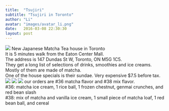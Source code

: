 ```yaml
---
title:  "Tsujiri"
subtitle: "Tsujiri in Toronto"
author: "Li"
avatar: "images/avatar_li.png"
date:   2016-03-08 22:30:30
layout: post
---
```

<img src="{{ site.baseurl }}/images/pic_tsujiri_1.jpg">
New Japanese Matcha Tea house in Toronto
<br>It is 5 minutes walk from the Eaton Center Mall.
<br>The address is 147 Dundas St W, Toronto, ON M5G 1C5.
<br>They get a long list of selections of drinks, smoothies and ice creams. Mostly of them are made of matcha.
<br>One of the house specials is their sundae.
Very expensive $7.5 before tax.


<!--break-->
  <img src="{{ site.baseurl }}/images/pic_tsujiri_2.jpg">


<img src="{{ site.baseurl }}/images/pic_tsujiri_3.jpg">


<img src="{{ site.baseurl }}/images/pic_tsujiri_4.jpg">
our orders are #36 matcha flavor and #38 mix flavor.
<br>#36: matcha ice cream, 1 rice ball, 1 frozen chestnut, genmai crunches, and red bean slash
<br>#38: mix of matcha and vanilla ice cream, 1 small piece of matcha loaf, 1 red bean ball, and cereal 
